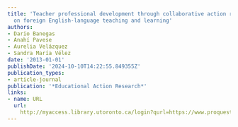 ```yaml
---
title: 'Teacher professional development through collaborative action research: Impact
  on foreign English-language teaching and learning'
authors:
- Dario Banegas
- Anahí Pavese
- Aurelia Velázquez
- Sandra María Vélez
date: '2013-01-01'
publishDate: '2024-10-10T14:22:55.849355Z'
publication_types:
- article-journal
publication: '*Educational Action Research*'
links:
- name: URL
  url: 
    http://myaccess.library.utoronto.ca/login?qurl=https://www.proquest.com/docview/1492672386?accountid=14771&bdid=38384&_bd=PT7hu2%2FYVvNQZEBbdU5mDdMMfIU%3D
---
```

